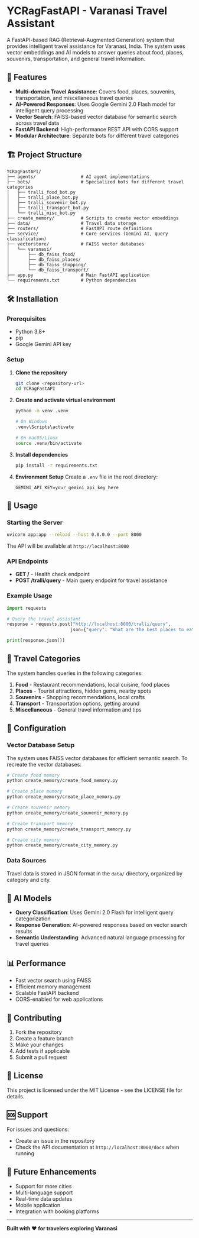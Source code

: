 # YCRagFastAPI - Varanasi Travel Assistant

A FastAPI-based RAG (Retrieval-Augmented Generation) system that provides intelligent travel assistance for Varanasi, India. The system uses vector embeddings and AI models to answer queries about food, places, souvenirs, transportation, and general travel information.

## 🚀 Features

- **Multi-domain Travel Assistance**: Covers food, places, souvenirs, transportation, and miscellaneous travel queries
- **AI-Powered Responses**: Uses Google Gemini 2.0 Flash model for intelligent query processing
- **Vector Search**: FAISS-based vector database for semantic search across travel data
- **FastAPI Backend**: High-performance REST API with CORS support
- **Modular Architecture**: Separate bots for different travel categories

## 🏗️ Project Structure

```
YCRagFastAPI/
├── agents/                 # AI agent implementations
├── bots/                   # Specialized bots for different travel categories
│   ├── tralli_food_bot.py
│   ├── tralli_place_bot.py
│   ├── tralli_souvenir_bot.py
│   ├── tralli_transport_bot.py
│   └── tralli_misc_bot.py
├── create_memory/          # Scripts to create vector embeddings
├── data/                   # Travel data storage
├── routers/                # FastAPI route definitions
├── service/                # Core services (Gemini AI, query classification)
├── vectorstore/            # FAISS vector databases
│   └── varanasi/
│       ├── db_faiss_food/
│       ├── db_faiss_places/
│       ├── db_faiss_shopping/
│       └── db_faiss_transport/
├── app.py                  # Main FastAPI application
└── requirements.txt        # Python dependencies
```

## 🛠️ Installation

### Prerequisites

- Python 3.8+
- pip
- Google Gemini API key

### Setup

1. **Clone the repository**
   ```bash
   git clone <repository-url>
   cd YCRagFastAPI
   ```

2. **Create and activate virtual environment**
   ```bash
   python -m venv .venv
   
   # On Windows
   .venv\Scripts\activate
   
   # On macOS/Linux
   source .venv/bin/activate
   ```

3. **Install dependencies**
   ```bash
   pip install -r requirements.txt
   ```

4. **Environment Setup**
   Create a `.env` file in the root directory:
   ```env
   GEMINI_API_KEY=your_gemini_api_key_here
   ```

## 🚀 Usage

### Starting the Server

```bash
uvicorn app:app --reload --host 0.0.0.0 --port 8000
```

The API will be available at `http://localhost:8000`

### API Endpoints

- **GET /** - Health check endpoint
- **POST /tralli/query** - Main query endpoint for travel assistance

### Example Usage

```python
import requests

# Query the travel assistant
response = requests.post("http://localhost:8000/tralli/query", 
                        json={"query": "What are the best places to eat in Varanasi?"})

print(response.json())
```

## 🤖 Travel Categories

The system handles queries in the following categories:

1. **Food** - Restaurant recommendations, local cuisine, food places
2. **Places** - Tourist attractions, hidden gems, nearby spots
3. **Souvenirs** - Shopping recommendations, local crafts
4. **Transport** - Transportation options, getting around
5. **Miscellaneous** - General travel information and tips

## 🔧 Configuration

### Vector Database Setup

The system uses FAISS vector databases for efficient semantic search. To recreate the vector databases:

```bash
# Create food memory
python create_memory/create_food_memory.py

# Create place memory
python create_memory/create_place_memory.py

# Create souvenir memory
python create_memory/create_souvenir_memory.py

# Create transport memory
python create_memory/create_transport_memory.py

# Create city memory
python create_memory/create_city_memory.py
```

### Data Sources

Travel data is stored in JSON format in the `data/` directory, organized by category and city.

## 🧠 AI Models

- **Query Classification**: Uses Gemini 2.0 Flash for intelligent query categorization
- **Response Generation**: AI-powered responses based on vector search results
- **Semantic Understanding**: Advanced natural language processing for travel queries

## 📊 Performance

- Fast vector search using FAISS
- Efficient memory management
- Scalable FastAPI backend
- CORS-enabled for web applications

## 🤝 Contributing

1. Fork the repository
2. Create a feature branch
3. Make your changes
4. Add tests if applicable
5. Submit a pull request

## 📝 License

This project is licensed under the MIT License - see the LICENSE file for details.

## 🆘 Support

For issues and questions:
- Create an issue in the repository
- Check the API documentation at `http://localhost:8000/docs` when running

## 🔮 Future Enhancements

- Support for more cities
- Multi-language support
- Real-time data updates
- Mobile application
- Integration with booking platforms

---

**Built with ❤️ for travelers exploring Varanasi**
